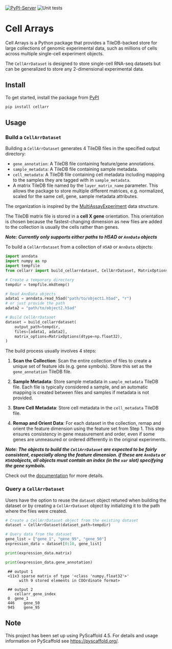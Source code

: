 [![PyPI-Server](https://img.shields.io/pypi/v/cellarr.svg)](https://pypi.org/project/cellarr/)
![Unit tests](https://github.com/BiocPy/cellarr/actions/workflows/pypi-test.yml/badge.svg)

# Cell Arrays

Cell Arrays is a Python package that provides a TileDB-backed store for large collections of genomic experimental data, such as millions of cells across multiple single-cell experiment objects.

The `CellArrDataset` is designed to store single-cell RNA-seq
datasets but can be generalized to store any 2-dimensional experimental data.

## Install

To get started, install the package from [PyPI](https://pypi.org/project/cellarr/)

```bash
pip install cellarr
```

## Usage

### Build a `CellArrDataset`

Building a `CellArrDataset` generates 4 TileDB files in the specified output directory:

- `gene_annotation`: A TileDB file containing feature/gene annotations.
- `sample_metadata`: A TileDB file containing sample metadata.
- `cell_metadata`: A TileDB file containing cell metadata including mapping to the samples
they are tagged with in ``sample_metadata``.
- A matrix TileDB file named by the `layer_matrix_name` parameter. This allows the package
to store multiple different matrices, e.g. normalized, scaled for the same cell, gene, sample metadata attributes.

The organization is inspired by the [MultiAssayExperiment](https://bioconductor.org/packages/release/bioc/html/MultiAssayExperiment.html) data structure.

The TileDB matrix file is stored in a **cell X gene** orientation. This orientation
is chosen because the fastest-changing dimension as new files are added to the
collection is usually the cells rather than genes.

***Note: Currently only supports either paths to H5AD or `AnnData` objects***

To build a `CellArrDataset` from a collection of `H5AD` or `AnnData` objects:

```python
import anndata
import numpy as np
import tempfile
from cellarr import build_cellarrdataset, CellArrDataset, MatrixOptions

# Create a temporary directory
tempdir = tempfile.mkdtemp()

# Read AnnData objects
adata1 = anndata.read_h5ad("path/to/object1.h5ad", "r")
# or just provide the path
adata2 = "path/to/object2.h5ad"

# Build CellArrDataset
dataset = build_cellarrdataset(
    output_path=tempdir,
    files=[adata1, adata2],
    matrix_options=MatrixOptions(dtype=np.float32),
)
```

The build process usually involves 4 steps:

1. **Scan the Collection**: Scan the entire collection of files to create
a unique set of feature ids (e.g. gene symbols). Store this set as the
`gene_annotation` TileDB file.

2. **Sample Metadata**: Store sample metadata in `sample_metadata`
TileDB file. Each file is typically considered a sample, and an automatic
mapping is created between files and samples if metadata is not provided.

3. **Store Cell Metadata**: Store cell metadata in the `cell_metadata`
TileDB file.

4. **Remap and Orient Data**: For each dataset in the collection,
remap and orient the feature dimension using the feature set from Step 1.
This step ensures consistency in gene measurement and order, even if
some genes are unmeasured or ordered differently in the original experiments.

***Note: The objects to build the `CellArrDataset` are expected to be fairly consistent, especially along the feature dimension.
if these are `AnnData` or `H5AD`objects, all objects must contain an index (in the `var` slot) specifying the gene symbols.***

Check out the [documentation](https://biocpy.github.io/cellarr/tutorial.html) for more details.

### Query a `CellArrDataset`

Users have the option to reuse the `dataset` object retuned when building the dataset or by creating a `CellArrDataset` object by initializing it to the path where the files were created.

```python
# Create a CellArrDataset object from the existing dataset
dataset = CellArrDataset(dataset_path=tempdir)

# Query data from the dataset
gene_list = ["gene_1", "gene_95", "gene_50"]
expression_data = dataset[0:10, gene_list]

print(expression_data.matrix)

print(expression_data.gene_annotation)
```
     ## output 1
     <11x3 sparse matrix of type '<class 'numpy.float32'>'
          with 9 stored elements in COOrdinate format>

     ## output 2
     	cellarr_gene_index
     0	gene_1
     446	gene_50
     945	gene_95

<!-- pyscaffold-notes -->

## Note

This project has been set up using PyScaffold 4.5. For details and usage
information on PyScaffold see <https://pyscaffold.org/>.
